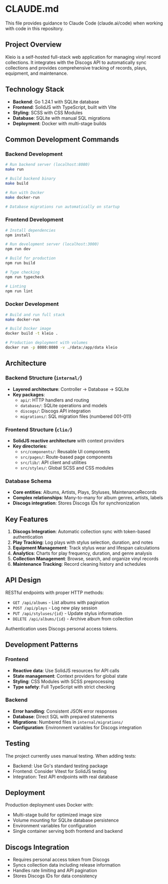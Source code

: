 # CLAUDE.md

This file provides guidance to Claude Code (claude.ai/code) when working with code in this repository.

## Project Overview

Kleio is a self-hosted full-stack web application for managing vinyl record collections. It integrates with the Discogs API to automatically sync collections and provides comprehensive tracking of records, plays, equipment, and maintenance.

## Technology Stack

- **Backend**: Go 1.24.1 with SQLite database
- **Frontend**: SolidJS with TypeScript, built with Vite
- **Styling**: SCSS with CSS Modules
- **Database**: SQLite with manual SQL migrations
- **Deployment**: Docker with multi-stage builds

## Common Development Commands

### Backend Development
```bash
# Run backend server (localhost:8080)
make run

# Build backend binary
make build

# Run with Docker
make docker-run

# Database migrations run automatically on startup
```

### Frontend Development
```bash
# Install dependencies
npm install

# Run development server (localhost:3000)
npm run dev

# Build for production
npm run build

# Type checking
npm run typecheck

# Linting
npm run lint
```

### Docker Development
```bash
# Build and run full stack
make docker-run

# Build Docker image
docker build -t kleio .

# Production deployment with volumes
docker run -p 8080:8080 -v ./data:/app/data kleio
```

## Architecture

### Backend Structure (`internal/`)
- **Layered architecture**: Controller → Database → SQLite
- **Key packages**:
  - `api/`: HTTP handlers and routing
  - `database/`: SQLite operations and models
  - `discogs/`: Discogs API integration
  - `migrations/`: SQL migration files (numbered 001-011)

### Frontend Structure (`clio/`)
- **SolidJS reactive architecture** with context providers
- **Key directories**:
  - `src/components/`: Reusable UI components
  - `src/pages/`: Route-based page components
  - `src/lib/`: API client and utilities
  - `src/styles/`: Global SCSS and CSS modules

### Database Schema
- **Core entities**: Albums, Artists, Plays, Styluses, MaintenanceRecords
- **Complex relationships**: Many-to-many for album genres, artists, labels
- **Discogs integration**: Stores Discogs IDs for synchronization

## Key Features

1. **Discogs Integration**: Automatic collection sync with token-based authentication
2. **Play Tracking**: Log plays with stylus selection, duration, and notes
3. **Equipment Management**: Track stylus wear and lifespan calculations
4. **Analytics**: Charts for play frequency, duration, and genre analysis
5. **Collection Management**: Browse, search, and organize vinyl records
6. **Maintenance Tracking**: Record cleaning history and schedules

## API Design

RESTful endpoints with proper HTTP methods:
- `GET /api/albums` - List albums with pagination
- `POST /api/plays` - Log new play session
- `PUT /api/styluses/{id}` - Update stylus information
- `DELETE /api/albums/{id}` - Archive album from collection

Authentication uses Discogs personal access tokens.

## Development Patterns

### Frontend
- **Reactive data**: Use SolidJS resources for API calls
- **State management**: Context providers for global state
- **Styling**: CSS Modules with SCSS preprocessing
- **Type safety**: Full TypeScript with strict checking

### Backend
- **Error handling**: Consistent JSON error responses
- **Database**: Direct SQL with prepared statements
- **Migrations**: Numbered files in `internal/migrations/`
- **Configuration**: Environment variables for Discogs integration

## Testing

The project currently uses manual testing. When adding tests:
- Backend: Use Go's standard testing package
- Frontend: Consider Vitest for SolidJS testing
- Integration: Test API endpoints with real database

## Deployment

Production deployment uses Docker with:
- Multi-stage build for optimized image size
- Volume mounting for SQLite database persistence
- Environment variables for configuration
- Single container serving both frontend and backend

## Discogs Integration

- Requires personal access token from Discogs
- Syncs collection data including release information
- Handles rate limiting and API pagination
- Stores Discogs IDs for data consistency